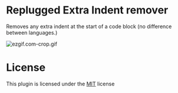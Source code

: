 # Replugged Extra Indent remover

Removes any extra indent at the start of a code block (no difference between languages.)

![ezgif.com-crop.gif](..%2F..%2FPictures%2Fezgif.com-crop.gif)

# License

This plugin is licensed under the [MIT](https://opensource.org/license/mit/) license
